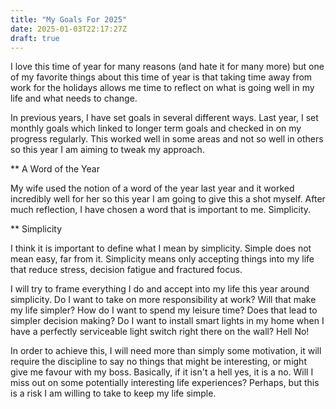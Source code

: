 ```yaml
---
title: "My Goals For 2025"
date: 2025-01-03T22:17:27Z
draft: true
---
```


I love this time of year for many reasons (and hate it for many more) but one of my favorite things about this time of year is that taking time away from 
work for the holidays allows me time to reflect on what is going well in my life and what needs to change.

In previous years, I have set goals in several different ways. Last year, I set monthly goals which linked to longer term goals and checked in on my progress regularly.
This worked well in some areas and not so well in others so this year I am aiming to tweak my approach.

** A Word of the Year

My wife used the notion of a word of the year last year and it worked incredibly well for her so this year I am going to give this a shot myself. After much reflection, I have chosen
a word that is important to me. Simplicity.

** Simplicity

I think it is important to define what I mean by simplicity. Simple does not mean easy, far from it. Simplicity means only accepting things into my life that reduce stress, decision fatigue and fractured focus.

I will try to frame everything I do and accept into my life this year around simplicity. Do I
want to take on more responsibility at work? Will that make my life simpler? How do I want to spend my leisure time? Does that lead to simpler decision making? Do I want to install smart lights in my home when I have a perfectly serviceable light switch right there on the wall? Hell No!

In order to achieve this, I will need more than simply some motivation, it will require the discipline to say no things that might be interesting, or might give me favour with my boss. Basically, if it isn't a hell yes, it is a no. Will I miss out on some potentially interesting life experiences? Perhaps, but this is a risk I am willing to take to keep my life simple.
